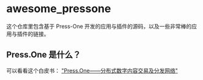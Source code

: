 # awesome_pressone
这个仓库里包含基于 Press-One 开发的应用与插件的源码，以及一些非常棒的应用与插件的链接。
## Press.One 是什么？
可以看看这个白皮书：
["Press.One——分布式数字内容交易及分发网络"](https://static.press.one/files/PRS_whitepaper_1_0_1_cn.pdf)
